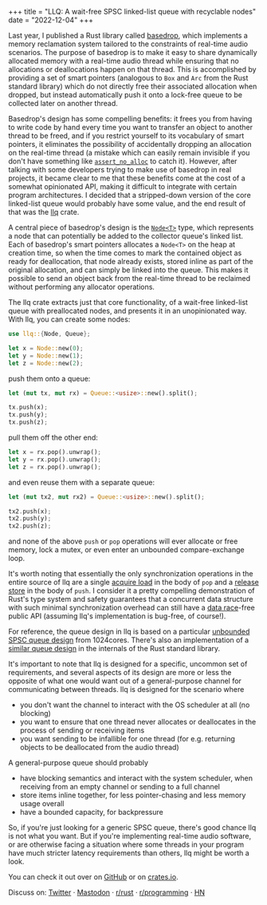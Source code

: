 +++
title = "LLQ: A wait-free SPSC linked-list queue with recyclable nodes"
date = "2022-12-04"
+++

Last year, I published a Rust library called [basedrop](https://glowcoil.com/posts/basedrop/), which implements a memory reclamation system tailored to the constraints of real-time audio scenarios. The purpose of basedrop is to make it easy to share dynamically allocated memory with a real-time audio thread while ensuring that no allocations or deallocations happen on that thread. This is accomplished by providing a set of smart pointers (analogous to `Box` and `Arc` from the Rust standard library) which do not directly free their associated allocation when dropped, but instead automatically push it onto a lock-free queue to be collected later on another thread.

Basedrop's design has some compelling benefits: it frees you from having to write code by hand every time you want to transfer an object to another thread to be freed, and if you restrict yourself to its vocabulary of smart pointers, it eliminates the possibility of accidentally dropping an allocation on the real-time thread (a mistake which can easily remain invisible if you don't have something like [`assert_no_alloc`](https://github.com/Windfisch/rust-assert-no-alloc) to catch it). However, after talking with some developers trying to make use of basedrop in real projects, it became clear to me that these benefits come at the cost of a somewhat opinionated API, making it difficult to integrate with certain program architectures. I decided that a stripped-down version of the core linked-list queue would probably have some value, and the end result of that was the [llq](https://github.com/glowcoil/llq) crate.

<!--excerpt-->

A central piece of basedrop's design is the [`Node<T>`](https://docs.rs/basedrop/0.1.2/basedrop/struct.Node.html) type, which represents a node that can potentially be added to the collector queue's linked list. Each of basedrop's smart pointers allocates a `Node<T>` on the heap at creation time, so when the time comes to mark the contained object as ready for deallocation, that node already exists, stored inline as part of the original allocation, and can simply be linked into the queue. This makes it possible to send an object back from the real-time thread to be reclaimed without performing any allocator operations.

The llq crate extracts just that core functionality, of a wait-free linked-list queue with preallocated nodes, and presents it in an unopinionated way. With llq, you can create some nodes:

```rust
use llq::{Node, Queue};

let x = Node::new(0);
let y = Node::new(1);
let z = Node::new(2);
```

push them onto a queue:

```rust
let (mut tx, mut rx) = Queue::<usize>::new().split();

tx.push(x);
tx.push(y);
tx.push(z);
```

pull them off the other end:

```rust
let x = rx.pop().unwrap();
let y = rx.pop().unwrap();
let z = rx.pop().unwrap();
```

and even reuse them with a separate queue:

```rust
let (mut tx2, mut rx2) = Queue::<usize>::new().split();

tx2.push(x);
tx2.push(y);
tx2.push(z);
```

and none of the above `push` or `pop` operations will ever allocate or free memory, lock a mutex, or even enter an unbounded compare-exchange loop.

It's worth noting that essentially the only synchronization operations in the entire source of llq are a single [acquire load](https://github.com/glowcoil/llq/blob/f5707bd832144308b3482c56b088b3076ea3dd25/src/lib.rs#L193) in the body of `pop` and a [release store](https://github.com/glowcoil/llq/blob/f5707bd832144308b3482c56b088b3076ea3dd25/src/lib.rs#L228) in the body of `push`. I consider it a pretty compelling demonstration of Rust's type system and safety guarantees that a concurrent data structure with such minimal synchronization overhead can still have a [data race](https://doc.rust-lang.org/nomicon/races.html)-free public API (assuming llq's implementation is bug-free, of course!).

For reference, the queue design in llq is based on a particular [unbounded SPSC queue design](https://www.1024cores.net/home/lock-free-algorithms/queues/unbounded-spsc-queue) from 1024cores. There's also an implementation of a [similar queue design](
https://github.com/rust-lang/rust/blob/481971978fda83aa7cf1f1f3c80cfad822377cf2/library/std/src/sync/mpsc/spsc_queue.rs) in the internals of the Rust standard library.

It's important to note that llq is designed for a specific, uncommon set of requirements, and several aspects of its design are more or less the opposite of what one would want out of a general-purpose channel for communicating between threads. llq is designed for the scenario where

- you don't want the channel to interact with the OS scheduler at all (no blocking)
- you want to ensure that one thread never allocates or deallocates in the process of sending or receiving items
- you want sending to be infallible for one thread (for e.g. returning objects to be deallocated from the audio thread)

A general-purpose queue should probably

- have blocking semantics and interact with the system scheduler, when receiving from an empty channel or sending to a full channel
- store items inline together, for less pointer-chasing and less memory usage overall
- have a bounded capacity, for backpressure

So, if you're just looking for a generic SPSC queue, there's good chance llq is not what you want. But if you're implementing real-time audio software, or are otherwise facing a situation where some threads in your program have much stricter latency requirements than others, llq might be worth a look.

You can check it out over on [GitHub](https://github.com/glowcoil/llq) or on [crates.io](https://crates.io/crates/llq).

Discuss on: [Twitter](https://twitter.com/glowcoil/status/1599518887871008768) · [Mastodon](https://post.lurk.org/@glowcoil/109457572953430604) · [r/rust](https://www.reddit.com/r/rust/comments/zcm465/llq_a_waitfree_spsc_linkedlist_queue_with/?) · [r/programming](https://www.reddit.com/r/programming/comments/zcmcrp/llq_a_waitfree_spsc_linkedlist_queue_with/) · [HN](https://news.ycombinator.com/item?id=33858117)
